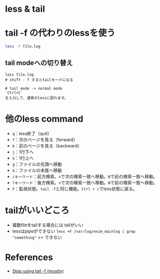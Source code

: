 less & tail
=======

# tail -f の代わりのlessを使う

```sh
less -F file.log
```

## tail modeへの切り替え

```
less file.log
# shift - f するとtailモードになる

# tail mode -> normal mode
`Ctrl+C`
を入力して、通常のlessに戻れます。
```

# 他のless command

- `q`：less終了（quit）
- `f`：次のページを見る（forward）
- `b`：前のページを見る（backward）
- `j`：1行下へ
- `k`：1行上へ
- `g`：ファイルの先頭へ移動
- `G`：ファイルの末尾へ移動
- `/キーワード`：前方検索。`n`で次の検索一致へ移動。`N`で前の検索一致へ移動。
- `?キーワード`：後方検索。`n`で次の検索一致へ移動。`N`で前の検索一致へ移動。
- `F`：監視状態。`tail -f`と同じ機能。`Ctrl + c`でless状態に戻る。


# tailがいいどころ

+ 複数fileをtailする場合には tailがいい
+ lessはpipeができない `less +F /var/log/exim_mainlog | grep "something"` << できない



# References

+ [Stop using tail -f (mostly)](http://www.brianstorti.com/stop-using-tail/)